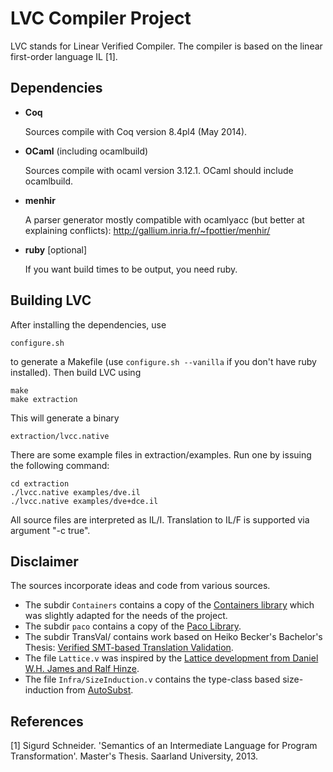 # LVC Compiler Project
LVC stands for Linear Verified Compiler. The compiler is based on the linear first-order language IL [1].

## Dependencies

- **Coq**

    Sources compile with Coq version 8.4pl4 (May 2014).

- **OCaml** (including ocamlbuild)

    Sources compile with ocaml version 3.12.1. OCaml should include ocamlbuild.

- **menhir**

    A parser generator mostly compatible with ocamlyacc (but better at explaining conflicts):
    http://gallium.inria.fr/~fpottier/menhir/

- **ruby** [optional]

    If you want build times to be output, you need ruby.

## Building LVC

After installing the dependencies, use

	configure.sh

to generate a Makefile (use `configure.sh --vanilla` if you don't have ruby installed). Then build LVC using

	make
	make extraction

This will generate a binary

	extraction/lvcc.native

There are some example files in extraction/examples. Run one by issuing the following command:

	cd extraction
	./lvcc.native examples/dve.il
	./lvcc.native examples/dve+dce.il

All source files are interpreted as IL/I. Translation to IL/F is supported via argument "-c true".

## Disclaimer

The sources incorporate ideas and code from various sources.

- The subdir `Containers` contains a copy of the [Containers library](http://www.lix.polytechnique.fr/coq/pylons/contribs/view/Containers/v8.4) which was slightly adapted for the needs of the project.
- The subdir `paco` contains a copy of the [Paco Library](http://plv.mpi-sws.org/paco/).
- The subdir TransVal/ contains work based on Heiko Becker's Bachelor's Thesis: [Verified SMT-based Translation Validation](http://compilers.cs.uni-saarland.de/publications/theses/becker_bsc.pdf).
- The file `Lattice.v` was inspired by the [Lattice development from Daniel W.H. James and Ralf Hinze](http://www.cs.ox.ac.uk/people/daniel.james/lattice.html).
- The file `Infra/SizeInduction.v` contains the type-class based size-induction from [AutoSubst](https://www.ps.uni-saarland.de/autosubst/).

## References

[1] Sigurd Schneider. 'Semantics of an Intermediate Language for Program Transformation'. Master's Thesis. Saarland University, 2013.
